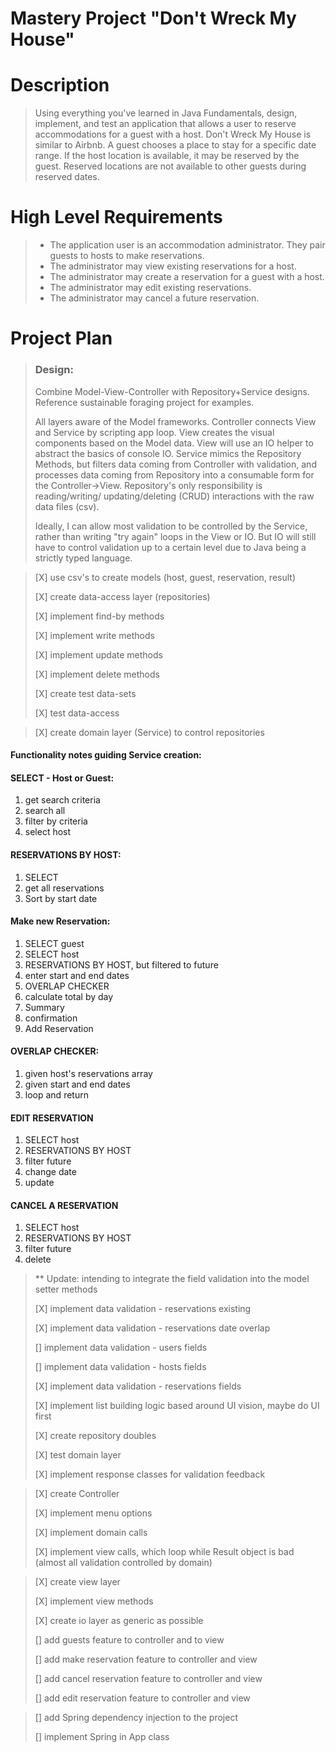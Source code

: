 # Mastery Project "Don't Wreck My House"

# Description
> Using everything you've learned in Java Fundamentals, design, implement, and test an application that allows a user
> to reserve accommodations for a guest with a host. Don't Wreck My House is similar to Airbnb. A guest chooses a place
> to stay for a specific date range. If the host location is available, it may be reserved by the guest. Reserved
> locations are not available to other guests during reserved dates.

# High Level Requirements

>- The application user is an accommodation administrator. They pair guests to hosts to make reservations.
>- The administrator may view existing reservations for a host.
>- The administrator may create a reservation for a guest with a host.
>- The administrator may edit existing reservations.
>- The administrator may cancel a future reservation.

# Project Plan

> ### Design:
> 
> Combine Model-View-Controller with Repository+Service designs. Reference sustainable foraging project for examples.
> 
> All layers aware of the Model frameworks. Controller connects View and Service by scripting app loop. View creates the
> visual components based on the Model data. View will use an IO helper to abstract the basics of console IO. Service 
> mimics the Repository Methods, but filters data coming from Controller with validation, and processes data coming
> from Repository into a consumable form for the Controller->View. Repository's only responsibility is reading/writing/
> updating/deleting (CRUD) interactions with the raw data files (csv).
> 
> Ideally, I can allow most validation to be controlled by the Service, rather than writing "try again" loops in the
> View or IO. But IO will still have to control validation up to a certain level due to Java being a strictly typed
> language.

> [X] use csv's to create models (host, guest, reservation, result)
>
> [X] create data-access layer (repositories)
> 
> [X] implement find-by methods
> 
> [X] implement write methods
> 
> [X] implement update methods
> 
> [X] implement delete methods
> 
> [X] create test data-sets
> 
> [X] test data-access

> [X] create domain layer (Service) to control repositories
>

#### Functionality notes guiding Service creation:
#### SELECT - Host or Guest:
1. get search criteria
2. search all
3. filter by criteria
4. select host
#### RESERVATIONS BY HOST:
1. SELECT
2. get all reservations
3. Sort by start date
#### Make new Reservation:
1. SELECT guest
2. SELECT host
3. RESERVATIONS BY HOST, but filtered to future
4. enter start and end dates
5. OVERLAP CHECKER
6. calculate total by day
7. Summary
8. confirmation
9. Add Reservation
#### OVERLAP CHECKER:
1. given host's reservations array
2. given start and end dates
3. loop and return
#### EDIT RESERVATION
1. SELECT host
2. RESERVATIONS BY HOST
3. filter future
4. change date
5. update
#### CANCEL A RESERVATION
1. SELECT host
2. RESERVATIONS BY HOST
3. filter future
4. delete


> ** Update: intending to integrate the field validation into the model setter methods
> 
> [X] implement data validation - reservations existing
> 
> [X] implement data validation - reservations date overlap
> 
> [] implement data validation - users fields
>
> [] implement data validation - hosts fields
>
> [X] implement data validation - reservations fields
>
> [X] implement list building logic based around UI vision, maybe do UI first
> 
> [X] create repository doubles
> 
> [X] test domain layer
> 
> [X] implement response classes for validation feedback

> [X] create Controller
> 
> [X] implement menu options
> 
> [X] implement domain calls
> 
> [X] implement view calls, which loop while Result object is bad (almost all validation controlled by domain)

> [X] create view layer
> 
> [X] implement view methods
> 
> [X] create io layer as generic as possible
> 
> [] add guests feature to controller and to view
> 
> [] add make reservation feature to controller and view
> 
> [] add cancel reservation feature to controller and view
> 
> [] add edit reservation feature to controller and view

> [] add Spring dependency injection to the project
> 
> [] implement Spring in App class


